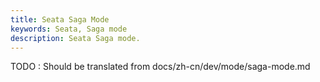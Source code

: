 ```yaml
---
title: Seata Saga Mode
keywords: Seata, Saga mode
description: Seata Saga mode.
---
```


TODO : Should be translated from docs/zh-cn/dev/mode/saga-mode.md
